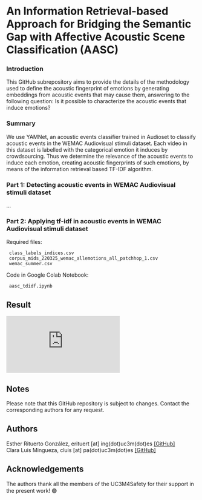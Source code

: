 # An Information Retrieval-based Approach for Bridging the Semantic Gap with Affective Acoustic Scene Classification (AASC)

### Introduction
This GitHub subrepository aims to provide the details of the methodology used to define the acoustic fingerprint of emotions by generating embeddings from acoustic
events that may cause them, answering to the following question: Is it possible to characterize the acoustic events that induce emotions? 

### Summary
We use YAMNet, an acoustic events classifier trained in Audioset to classify acoustic events in the WEMAC Audiovisual stimuli dataset. Each video in this dataset is labelled with the categorical emotion it induces by crowdsourcing. Thus we determine the relevance of the acoustic events to induce each emotion, creating acoustic fingerprints of such emotions, by means of the information retrieval based
TF-IDF algorithm. 

### Part 1: Detecting acoustic events in WEMAC Audiovisual stimuli dataset

...

### Part 2: Applying tf-idf in acoustic events in WEMAC Audiovisual stimuli dataset

Required files: 
```
 class_labels_indices.csv
 corpus_mids_220325_wemac_allemotions_all_patchhop_1.csv
 wemac_summer.csv 
```

Code in Google Colab Notebook:
```
 aasc_tdidf.ipynb
```
## Result
![Heatmap of emotion embeddings](https://github.com/erituert/acoustic_information_retrieval/imgs/heatmap_emotions.pdf)

## Notes
Please note that this GitHub repository is subject to changes. Contact the corresponding authors for any request.

## Authors
Esther Rituerto González, erituert [at] ing(dot)uc3m(dot)es <a href="https://github.com/erituert/">[GitHub]</a> <br />
Clara Luis Mingueza, cluis [at] pa(dot)uc3m(dot)es <a href="https://github.com/clm-empatia">[GitHub]</a> <br />

## Acknowledgements 
The authors thank all the members of the UC3M4Safety for their support in the present work! 🟣

